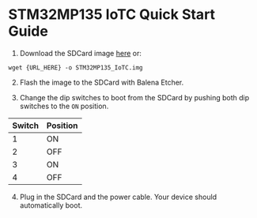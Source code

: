 # STM32MP135 IoTC Quick Start Guide

1. Download the SDCard image [here](./README.md) or:
```
wget {URL_HERE} -o STM32MP135_IoTC.img
```

2. Flash the image to the SDCard with Balena Etcher.

3. Change the dip switches to boot from the SDCard by pushing both dip switches to the `ON` position.

| Switch | Position |
|--------|----------|
| 1      | ON       |
| 2      | OFF      |
| 3      | ON       |
| 4      | OFF      |

4. Plug in the SDCard and the power cable. Your device should automatically boot.
